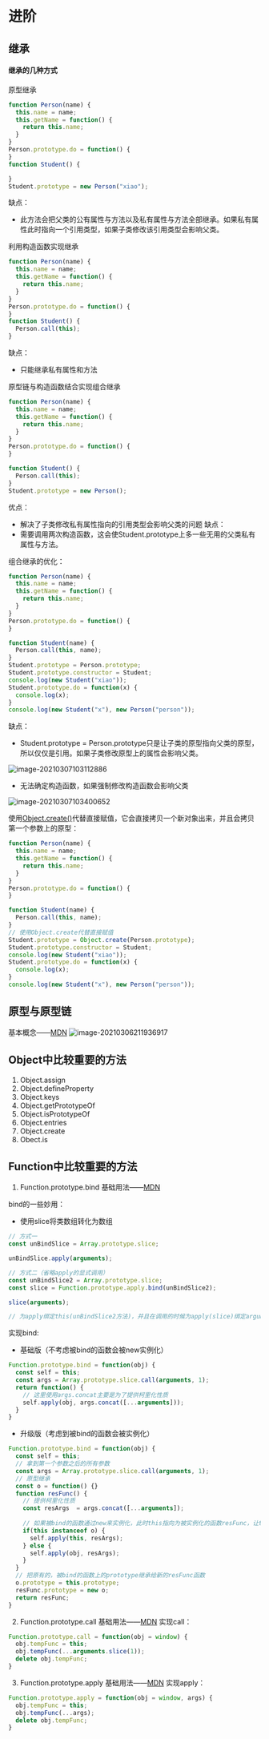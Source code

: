 # 进阶

## 继承
#### 继承的几种方式
原型继承
````javascript
function Person(name) {
  this.name = name;
  this.getName = function() {
    return this.name;
  }
}
Person.prototype.do = function() {
}
function Student() {

}
Student.prototype = new Person("xiao");
````
缺点：
- 此方法会把父类的公有属性与方法以及私有属性与方法全部继承。如果私有属性此时指向一个引用类型，如果子类修改该引用类型会影响父类。

利用构造函数实现继承
````javascript
function Person(name) {
  this.name = name;
  this.getName = function() {
    return this.name;
  }
}
Person.prototype.do = function() {
}
function Student() {
  Person.call(this);
}
````
缺点：
- 只能继承私有属性和方法

原型链与构造函数结合实现组合继承
````javascript
function Person(name) {
  this.name = name;
  this.getName = function() {
    return this.name;
  }
}
Person.prototype.do = function() {
}

function Student() {
  Person.call(this);
}
Student.prototype = new Person();
````
优点：
- 解决了子类修改私有属性指向的引用类型会影响父类的问题
缺点：
- 需要调用两次构造函数，这会使Student.prototype上多一些无用的父类私有属性与方法。

组合继承的优化：
````javascript
function Person(name) {
  this.name = name;
  this.getName = function() {
    return this.name;
  }
}
Person.prototype.do = function() {
}

function Student(name) {
  Person.call(this, name);
}
Student.prototype = Person.prototype;
Student.prototype.constructor = Student;
console.log(new Student("xiao"));
Student.prototype.do = function(x) {
  console.log(x);
}
console.log(new Student("x"), new Person("person"));
````
缺点：
- Student.prototype = Person.prototype只是让子类的原型指向父类的原型，所以仅仅是引用。如果子类修改原型上的属性会影响父类。

![image-20210307103112886](https://gitee.com/krialy/images/raw/master/source/20210307103114.png)
- 无法确定构造函数，如果强制修改构造函数会影响父类 

![image-20210307103400652](https://gitee.com/krialy/images/raw/master/source/20210307103403.png)

使用[Object.create()](https://developer.mozilla.org/zh-CN/docs/Web/JavaScript/Reference/Global_Objects/Object/create)代替直接赋值，它会直接拷贝一个新对象出来，并且会拷贝第一个参数上的原型：
````javascript
function Person(name) {
  this.name = name;
  this.getName = function() {
    return this.name;
  }
}
Person.prototype.do = function() {
}

function Student(name) {
  Person.call(this, name);
}
// 使用Object.create代替直接赋值
Student.prototype = Object.create(Person.prototype);
Student.prototype.constructor = Student;
console.log(new Student("xiao"));
Student.prototype.do = function(x) {
  console.log(x);
}
console.log(new Student("x"), new Person("person"));
````
## 原型与原型链
基本概念——[MDN](https://developer.mozilla.org/zh-CN/docs/Web/JavaScript/Inheritance_and_the_prototype_chain)
![image-20210306211936917](https://gitee.com/krialy/images/raw/master/source/20210306211938.png)

## Object中比较重要的方法

1. Object.assign
2. Object.defineProperty
3. Object.keys
4. Object.getPrototypeOf
5. Object.isPrototypeOf
6. Object.entries
7. Object.create
8. Obect.is

## Function中比较重要的方法

1. Function.prototype.bind
基础用法——[MDN](https://developer.mozilla.org/zh-CN/docs/Web/JavaScript/Reference/Global_Objects/Function/bind)

bind的一些妙用：
- 使用slice将类数组转化为数组
````javascript
// 方式一
const unBindSlice = Array.prototype.slice;

unBindSlice.apply(arguments);

// 方式二（省略apply的显式调用）
const unBindSlice2 = Array.prototype.slice;
const slice = Function.prototype.apply.bind(unBindSlice2);

slice(arguments);

// 为apply绑定this(unBindSlice2方法)，并且在调用的时候为apply(slice)绑定arguments（类数组）
````
实现bind:
- 基础版（不考虑被bind的函数会被new实例化）
````javascript
Function.prototype.bind = function(obj) {
  const self = this;
  const args = Array.prototype.slice.call(arguments, 1);
  return function() {
    // 这里使用args.concat主要是为了提供柯里化性质
    self.apply(obj, args.concat([...arguments]));
  }
}
````
- 升级版（考虑到被bind的函数会被实例化）
````javascript
Function.prototype.bind = function(obj) {
  const self = this;
  // 拿到第一个参数之后的所有参数
  const args = Array.prototype.slice.call(arguments, 1);
  // 原型继承
  const o = function() {}
  function resFunc() {
    // 提供柯里化性质
    const resArgs  = args.concat([...arguments]);
    
    // 如果被bind的函数通过new来实例化，此时this指向为被实例化的函数resFunc，让this指向和原来一样即可，否则不是通过new来实例化的，需要改变this指向
    if(this instanceof o) {
      self.apply(this, resArgs);
    } else { 
      self.apply(obj, resArgs);
    }
  }
  // 把原有的，被bind的函数上的prototype继承给新的resFunc函数
  o.prototype = this.prototype;
  resFunc.prototype = new o;
  return resFunc;
}
````
2. Function.prototype.call
基础用法——[MDN](https://developer.mozilla.org/zh-CN/docs/Web/JavaScript/Reference/Global_Objects/Function/call)
实现call：
````javascript
Function.prototype.call = function(obj = window) {
  obj.tempFunc = this;
  obj.tempFunc(...arguments.slice(1));
  delete obj.tempFunc;
}
````
3. Function.prototype.apply
基础用法——[MDN](https://developer.mozilla.org/zh-CN/docs/Web/JavaScript/Reference/Global_Objects/Function/apply)
实现apply：
````javascript
Function.prototype.apply = function(obj = window, args) {
  obj.tempFunc = this;
  obj.tempFunc(...args);
  delete obj.tempFunc;
}
````